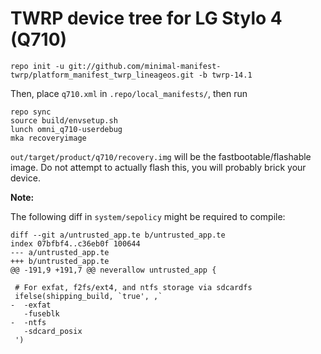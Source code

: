 TWRP device tree for LG Stylo 4 (Q710)
========================================================

```
repo init -u git://github.com/minimal-manifest-twrp/platform_manifest_twrp_lineageos.git -b twrp-14.1
```

Then, place `q710.xml` in `.repo/local_manifests/`, then run

```
repo sync
source build/envsetup.sh
lunch omni_q710-userdebug
mka recoveryimage
```

`out/target/product/q710/recovery.img` will be the fastbootable/flashable image. Do not attempt to actually flash this, you will probably brick your device.

**Note:**

The following diff in `system/sepolicy` might be required to compile:
```
diff --git a/untrusted_app.te b/untrusted_app.te
index 07bfbf4..c36eb0f 100644
--- a/untrusted_app.te
+++ b/untrusted_app.te
@@ -191,9 +191,7 @@ neverallow untrusted_app {
 
 # For exfat, f2fs/ext4, and ntfs storage via sdcardfs
 ifelse(shipping_build, `true', ,`
-  -exfat
   -fuseblk
-  -ntfs
   -sdcard_posix
 ')
 

```
